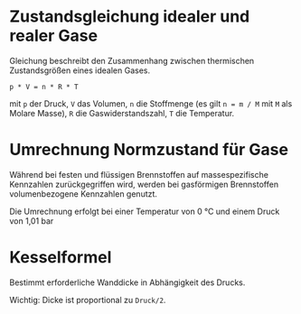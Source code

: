 # Zustandsgleichung idealer und realer Gase
Gleichung beschreibt den Zusammenhang zwischen thermischen Zustandsgrößen eines idealen Gases.

``p * V = n * R * T``

mit
``p`` der Druck, 
``V`` das Volumen, 
``n`` die Stoffmenge (es gilt `n = m / M` mit `M` als Molare Masse), 
``R`` die Gaswiderstandszahl, 
``T`` die Temperatur.

# Umrechnung Normzustand für Gase
Während bei festen und flüssigen Brennstoffen auf massespezifische Kennzahlen zurückgegriffen wird, werden bei gasförmigen Brennstoffen volumenbezogene Kennzahlen genutzt.

Die Umrechnung erfolgt bei einer Temperatur von 0 °C und einem Druck von 1,01 bar

# Kesselformel
Bestimmt erforderliche Wanddicke in Abhängigkeit des Drucks.

Wichtig: Dicke ist proportional zu ``Druck/2``.